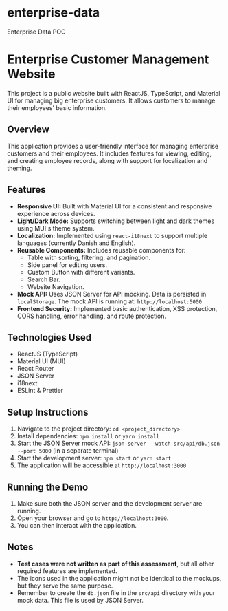 # enterprise-data
Enterprise Data POC
# Enterprise Customer Management Website

This project is a public website built with ReactJS, TypeScript, and Material UI for managing big enterprise customers. It allows customers to manage their employees' basic information.

## Overview

This application provides a user-friendly interface for managing enterprise customers and their employees. It includes features for viewing, editing, and creating employee records, along with support for localization and theming.

## Features

*   **Responsive UI:** Built with Material UI for a consistent and responsive experience across devices.
*   **Light/Dark Mode:** Supports switching between light and dark themes using MUI's theme system.
*   **Localization:** Implemented using `react-i18next` to support multiple languages (currently Danish and English).
*   **Reusable Components:** Includes reusable components for:
    *   Table with sorting, filtering, and pagination.
    *   Side panel for editing users.
    *   Custom Button with different variants.
    *   Search Bar.
    *   Website Navigation.
*   **Mock API:** Uses JSON Server for API mocking. Data is persisted in `localStorage`.  The mock API is running at: `http://localhost:5000`
*   **Frontend Security:** Implemented basic authentication, XSS protection, CORS handling, error handling, and route protection.
  

## Technologies Used

*   ReactJS (TypeScript)
*   Material UI (MUI)
*   React Router
*   JSON Server
*   i18next
*   ESLint & Prettier

## Setup Instructions


1.  Navigate to the project directory: `cd <project_directory>`
2.  Install dependencies: `npm install` or `yarn install`
3.  Start the JSON Server mock API: `json-server --watch src/api/db.json --port 5000` (in a separate terminal)
4.  Start the development server: `npm start` or `yarn start`
5.  The application will be accessible at `http://localhost:3000`

## Running the Demo

1.  Make sure both the JSON server and the development server are running.
2.  Open your browser and go to `http://localhost:3000`.
3.  You can then interact with the application.

## Notes

*   **Test cases were not written as part of this assessment**, but all other required features are implemented.
*   The icons used in the application might not be identical to the mockups, but they serve the same purpose.
*   Remember to create the `db.json` file in the `src/api` directory with your mock data.  This file is used by JSON Server.
